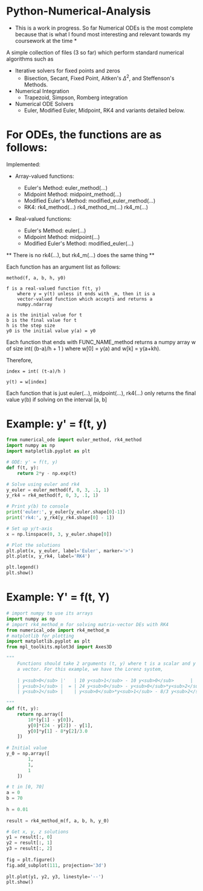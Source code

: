 # Python-Numerical-Analysis

* This is a work in progress. So far Numerical ODEs is the most complete because that is what I found most interesting and relevant towards my coursework at the time *

A simple collection of files (3 so far) which perform standard numerical algorithms such as 

  - Iterative solvers for fixed points and zeros
    * Bisection, Secant, Fixed Point, Aitken's $\Delta^2$, and Steffenson's Methods.
  - Numerical Integration
    * Trapezoid, Simpson, Romberg integration
  - Numerical ODE Solvers
    * Euler, Modified Euler, Midpoint, RK4 and variants detailed below.
    
# For ODEs, the functions are as follows:
    
Implemented:
 - Array-valued functions:
    * Euler's Method:          euler_method(...)
    * Midpoint Method:         midpoint_method(...)
    * Modified Euler's Method: modified_euler_method(...)
    * RK4:                     rk4_method(...)
                             rk4_method_m(...)
                             rk4_m(...)
    
- Real-valued functions:
    * Euler's Method:          euler(...)
    * Midpoint Method:         midpoint(...)
    * Modified Euler's Method: modified_euler(...)
    
** There is no rk4(...), but rk4_m(...) does the same thing **

Each function has an argument list as follows:
    
    method(f, a, b, h, y0)
    
    f is a real-valued function f(t, y)
        where y = y(t) unless it ends with _m, then it is a 
        vector-valued function which accepts and returns a
        numpy.ndarray
        
    a is the initial value for t
    b is the final value for t
    h is the step size
    y0 is the initial value y(a) = y0
    
Each function that ends with FUNC_NAME_method returns a numpy array
    w of size int( (b-a)/h + 1 ) where w[0] = y(a) and w[k] = y(a+kh). 
    
Therefore,
    
    index = int( (t-a)/h )
    
    y(t) = w[index]
    
Each function that is just euler(...), midpoint(...), rk4(...) only 
    returns the final value y(b) if solving on the interval [a, b]
    
# Example: y' = f(t, y)

```python
from numerical_ode import euler_method, rk4_method
import numpy as np
import matplotlib.pyplot as plt

# ODE: y' = f(t, y)
def f(t, y):
    return 2*y - np.exp(t)

# Solve using euler and rk4
y_euler = euler_method(f, 0, 3, .1, 1)
y_rk4 = rk4_method(f, 0, 3, .1, 1)

# Print y(b) to console
print('euler:', y_euler[y_euler.shape[0]-1])
print('rk4:', y_rk4[y_rk4.shape[0] - 1])

# Set up y/t-axis
x = np.linspace(0, 3, y_euler.shape[0])

# Plot the solutions
plt.plot(x, y_euler, label='Euler', marker='>')
plt.plot(x, y_rk4, label='RK4')

plt.legend()
plt.show()
```

# Example: Y' = f(t, Y)
```python
# import numpy to use its arrays
import numpy as np
# import rk4_method_m for solving matrix-vector DEs with RK4
from numerical_ode import rk4_method_m
# matplotlib for plotting
import matplotlib.pyplot as plt
from mpl_toolkits.mplot3d import Axes3D

""" 
    Functions should take 2 arguments (t, y) where t is a scalar and y can be a
    a vector. For this example, we have the Lorenz system,
    
    | y<sub>0</sub> |'   | 10 y<sub>1</sub> - 10 y<sub>0</sub>      |
    | y<sub>1</sub> |  = | 24 y<sub>0</sub> - y<sub>0</sub>*y<sub>2</sub> - y<sub>1</sub> |
    | y<sub>2</sub> |    | y<sub>0</sub>*y<sub>1</sub> - 8/3 y<sub>2</sub>     |
    
"""
def f(t, y):
    return np.array([
        10*(y[1] - y[0]),
        y[0]*(24 - y[2]) - y[1],
        y[0]*y[1] - 8*y[2]/3.0
    ])
 
# Initial value
y_0 = np.array([
        1,
        1,
        1
    ])

# t in [0, 70]
a = 0
b = 70
 
h = 0.01
 
result = rk4_method_m(f, a, b, h, y_0)

# Get x, y, z solutions 
y1 = result[:, 0]
y2 = result[:, 1]
y3 = result[:, 2]
 
fig = plt.figure()
fig.add_subplot(111, projection='3d')
 
plt.plot(y1, y2, y3, linestyle='--')
plt.show()
```
